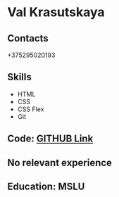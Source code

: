 # Val Krasutskaya

## Contacts
+375295020193

## Skills
<ul>
  <li>HTML</li>
  <li>CSS</li>
  <li>CSS Flex</li>
  <li>Git</li>
</ul>

## Code: <a href="https://github.com/lrkkrs"> GITHUB Link</a>

## No relevant experience

## Education: MSLU 
